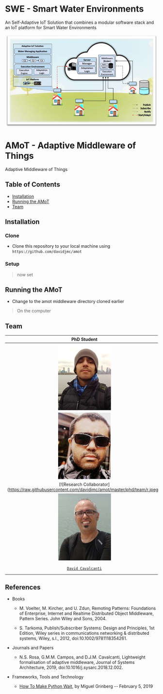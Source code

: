 # SWE - Smart Water Environments
An Self-Adaptive IoT Solution that combines a modular software stack and an IoT platform for Smart Water Environments

![General Overview of ASW](https://raw.githubusercontent.com/davidjmc/amot/master/phd/team/sw.jpg)

# AMoT - Adaptive Middleware of Things
Adaptive Middleware of Things


## Table of Contents

- [Installation](#installation)
- [Running the AMoT](#running)
- [Team](#team)


## Installation


### Clone

- Clone this repository to your local machine using `https://github.com/davidjmc/amot`

### Setup

>  now set

## Running the AMoT

- Change to the amot middleware directory cloned earlier

> On the computer

## Team

| **PhD Student** | **Collaborator** | **Professor** |
| :---: |:---:| :---:|
| [![PhD Student](https://raw.githubusercontent.com/davidjmc/amot/master/phd/team/d.jpeg)](http://lattes.cnpq.br/8585426872891843)    
| [![Research Collaborator](https://raw.githubusercontent.com/davidjmc/amot/master/phd/team/r.jpeg)](http://lattes.cnpq.br/9211915276537655) 
| [![Research Collaborator] (https://raw.githubusercontent.com/davidjmc/amot/master/phd/team/r.jpeg)] 
| [![Professor](https://raw.githubusercontent.com/davidjmc/amot/master/phd/team/n.jpeg)](http://lattes.cnpq.br/4220236737158909) |
| <a href="http://lattes.cnpq.br/8585426872891843" target="_blank">`David Cavalcanti`</a> | <a href="http://lattes.cnpq.br/9211915276537655" target="_blank">`Ranieri Carvalho`</a> | <a href="http://lattes.cnpq.br/4220236737158909" target="_blank">`Nelson Rosa`</a> |

## References

- Books

  - M. Voelter, M. Kircher, and U. Zdun, Remoting Patterns: Foundations of Enterprise, Internet and Realtime Distributed Object Middleware, Pattern Series. John Wiley and Sons, 2004.

  - S. Tarkoma, Publish/Subscriber Systems: Design and Principles, 1st Edition, Wiley series in communications networking & distributed systems, Wiley, s.l., 2012, doi:10.1002/9781118354261.

- Journals and Papers

  - N.S. Rosa, G.M.M. Campos, and D.J.M. Cavalcanti, Lightweight formalisation of adaptive middleware, Journal of Systems Architecture, 2019, doi:10.1016/j.sysarc.2018.12.002.

- Frameworks, Tools and Technology

  - [How To Make Python Wait](https://blog.miguelgrinberg.com/post/how-to-make-python-wait), by Miguel Grinberg -- February 5, 2019
